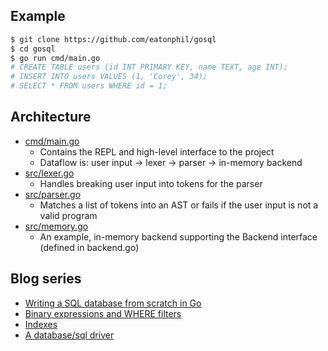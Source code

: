 ## Example

```bash
$ git clone https://github.com/eatonphil/gosql
$ cd gosql
$ go run cmd/main.go
# CREATE TABLE users (id INT PRIMARY KEY, name TEXT, age INT);
# INSERT INTO users VALUES (1, 'Corey', 34);
# SELECT * FROM users WHERE id = 1;
```

## Architecture

* [cmd/main.go](./cmd/main.go)
  * Contains the REPL and high-level interface to the project
  * Dataflow is: user input -> lexer -> parser -> in-memory backend
* [src/lexer.go](./lexer.go)
  * Handles breaking user input into tokens for the parser
* [src/parser.go](./parser.go)
  * Matches a list of tokens into an AST or fails if the user input is not a valid program
* [src/memory.go](./memory.go)
  * An example, in-memory backend supporting the Backend interface (defined in backend.go)

## Blog series

* [Writing a SQL database from scratch in Go](https://notes.eatonphil.com/database-basics.html)
* [Binary expressions and WHERE filters](https://notes.eatonphil.com/database-basics-expressions-and-where.html)
* [Indexes](https://notes.eatonphil.com/database-basics-indexes.html)
* [A database/sql driver](https://notes.eatonphil.com/database-basics-a-database-sql-driver.html)
